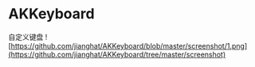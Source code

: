 # AKKeyboard
自定义键盘
![https://github.com/jianghat/AKKeyboard/blob/master/screenshot/1.png](https://github.com/jianghat/AKKeyboard/tree/master/screenshot) 
